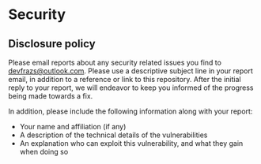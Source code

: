 # Security

## Disclosure policy

Please email reports about any security related issues you find to devfrazs@outlook.com.
Please use a descriptive subject line in your report email, in addition to a reference or link to this repository.
After the initial reply to your report, we will endeavor to keep you informed of the progress being made towards a fix.

In addition, please include the following information along with your report:

-   Your name and affiliation (if any)
-   A description of the technical details of the vulnerabilities
-   An explanation who can exploit this vulnerability, and what they gain when doing so
